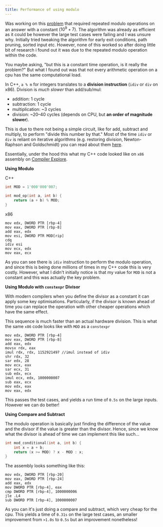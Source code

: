 ```yaml
---
title: Performance of using modulo
---
```

Was working on this [problem](https://cses.fi/problemset/result/14221206/) that required repeated modulo operations on an answer with a constant ($10^9+7$). The algorithm was already as efficient as it could be however the large test cases were failing and I was unsure why. Initially tried tweaking the algorithm for early exit conditions, path pruning, sorted input etc. However, none of this worked so after doing little bit of research i found out it was due to the repeated modulo operation within the code. 

You maybe asking, "but this is a constant time operation, is it really the problem?" But what I found out was that not every arithmetic operation on a cpu has the same computational load.

In C++, `a % m` for integers translates to a **division instruction** (`idiv` or `div` on x86).
Division is _much slower_ than add/sub/mul:

- addition: 1 cycle
- subtraction: 1 cycle
- multiplication: ~3 cycles
- division: ~20–40 cycles (depends on CPU, but **an order of magnitude slower**).

This is due to there not being a simple circuit, like for add, subtract and multiply, to perform "divide this number by that." Most of the time `idiv` or `div` is reliant on iterative algorithms 
(e.g. restoring division, Newton-Raphson and Goldschmidt) you can read about them [here](https://en.wikipedia.org/wiki/Division_algorithm).

Essentially, under the hood this what my C++ code looked like on `x86` assembly on [Compiler Explore](https://godbolt.org/z/8s19bxoeM).

**Using Modulo**

C++
```cpp
int MOD = 1'000'000'007;

int mod_op(int a, int b) {
	return (a + b) % MOD; 
}
```

x86
```x86asm
mov edx, DWORD PTR [rbp-4]
mov eax, DWORD PTR [rbp-8]
add eax, edx
mov esi, DWORD PTR MOD[rip]
cdq
idiv esi
mov ecx, edx
mov eax, ecx
```

As you can see there is `idiv` instruction to perform the modulo operation, and since this is being done millions of times in my C++ code this is very costly. However, what I didn't initially notice is that my value for `MOD` is not a constant and this was actually the key problem.

**Using Modulo with `constexpr` Divisor**

With modern compilers when you define the divisor as a constant it can apply some key optimisations. Particularly, if the divisor is known ahead of time you can replace the operation with other cheaper operations which have the same effect.

This sequence is much faster than an actual hardware division. This is what the same `x86` code looks like with `MOD` as a `constexpr`

```x86asm
mov edx, DWORD PTR [rbp-4]
mov eax, DWORD PTR [rbp-8]
add eax, edx
movsx rdx, eax
imul rdx, rdx, 1152921497 //imul instead of idiv
shr rdx, 32
sar edx, 28
mov ecx, eax
sar ecx, 31
sub edx, ecx
imul ecx, edx, 1000000007
sub eax, ecx
mov edx, eax
mov eax, edx
```

This passes the test cases, and yields a run time of `0.5s` on the large inputs. However we can do better! 

**Using Compare and Subtract**

The modulo operation is basically just finding the difference of the value and the divisor if the value is greater than the divisor. Hence, since we know what the divisor is ahead of time we can implement this like such...

```cpp
int mod_conditional(int a, int b) {
	int x = a + b;
	return (x >= MOD) ? x - MOD : x;
}
```

The assembly looks something like this:

```x86asm
mov edx, DWORD PTR [rbp-20]
mov eax, DWORD PTR [rbp-24]
add eax, edx
mov DWORD PTR [rbp-4], eax
cmp DWORD PTR [rbp-4], 1000000006
jle .L4
sub DWORD PTR [rbp-4], 1000000007
```

As you can it's just doing a compare and subtract, which very cheap for the cpu. This yields a time of `0.31s` on the large test cases, an smaller improvement from `>1.0s` to `0.5s` but an improvement nonetheless!